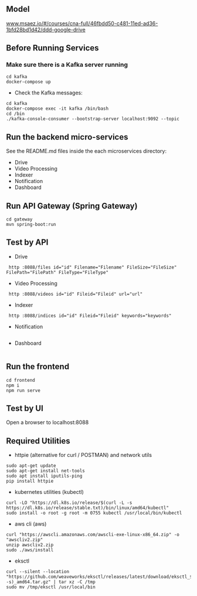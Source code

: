 # 

## Model
www.msaez.io/#/courses/cna-full/46fbdd50-c481-11ed-ad36-1bfd28bd1d42/ddd-google-drive

## Before Running Services
### Make sure there is a Kafka server running
```
cd kafka
docker-compose up
```
- Check the Kafka messages:
```
cd kafka
docker-compose exec -it kafka /bin/bash
cd /bin
./kafka-console-consumer --bootstrap-server localhost:9092 --topic
```

## Run the backend micro-services
See the README.md files inside the each microservices directory:

- Drive
- Video Processing
- Indexer
- Notification
- Dashboard


## Run API Gateway (Spring Gateway)
```
cd gateway
mvn spring-boot:run
```

## Test by API
- Drive
```
 http :8088/files id="id" Filename="Filename" FileSize="FileSize" FilePath="FilePath" FileType="FileType" 
```
- Video Processing
```
 http :8088/videos id="id" Fileid="Fileid" url="url" 
```
- Indexer
```
 http :8088/indices id="id" Fileid="Fileid" keywords="keywords" 
```
- Notification
```
```
- Dashboard
```
```


## Run the frontend
```
cd frontend
npm i
npm run serve
```

## Test by UI
Open a browser to localhost:8088

## Required Utilities

- httpie (alternative for curl / POSTMAN) and network utils
```
sudo apt-get update
sudo apt-get install net-tools
sudo apt install iputils-ping
pip install httpie
```

- kubernetes utilities (kubectl)
```
curl -LO "https://dl.k8s.io/release/$(curl -L -s https://dl.k8s.io/release/stable.txt)/bin/linux/amd64/kubectl"
sudo install -o root -g root -m 0755 kubectl /usr/local/bin/kubectl
```

- aws cli (aws)
```
curl "https://awscli.amazonaws.com/awscli-exe-linux-x86_64.zip" -o "awscliv2.zip"
unzip awscliv2.zip
sudo ./aws/install
```

- eksctl 
```
curl --silent --location "https://github.com/weaveworks/eksctl/releases/latest/download/eksctl_$(uname -s)_amd64.tar.gz" | tar xz -C /tmp
sudo mv /tmp/eksctl /usr/local/bin
```

